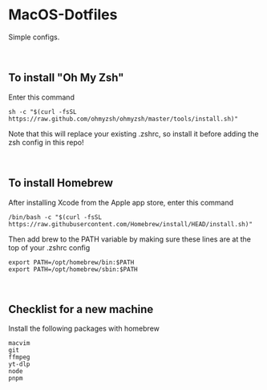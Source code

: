 # MacOS-Dotfiles

Simple configs.

<br>

## To install "Oh My Zsh"

Enter this command

```
sh -c "$(curl -fsSL https://raw.github.com/ohmyzsh/ohmyzsh/master/tools/install.sh)"
```

Note that this will replace your existing .zshrc, so install it before adding the zsh config in this repo!

<br>

## To install Homebrew

After installing Xcode from the Apple app store, enter this command

```
/bin/bash -c "$(curl -fsSL https://raw.githubusercontent.com/Homebrew/install/HEAD/install.sh)"
```

Then add brew to the PATH variable by making sure these lines are at the top of your .zshrc config

```
export PATH=/opt/homebrew/bin:$PATH
export PATH=/opt/homebrew/sbin:$PATH
```

<br>

## Checklist for a new machine

Install the following packages with homebrew

```
macvim
git
ffmpeg
yt-dlp
node
pnpm
```
